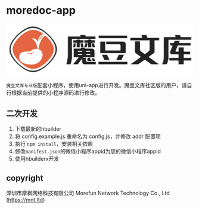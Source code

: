 # moredoc-app

![](static/images/logo.png)

`魔豆文库专业版`配套小程序，使用uni-app进行开发。魔豆文库社区版的用户，请自行根据当前提供的小程序源码进行修改。

## 二次开发

1. 下载最新的hbuilder
2. 将 config.example.js 重命名为 config.js，并修改 addr 配置项
3. 执行 `npm install`，安装相关依赖
4. 修改`manifest.json`的微信小程序appid为您的微信小程序appid
5. 使用hbuilderx开发

## copyright

深圳市摩枫网络科技有限公司 Morefun Network Technology Co., Ltd (https://mnt.ltd)

